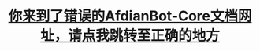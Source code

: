 <div>
<center>  

  
# [你来到了错误的AfdianBot-Core文档网址，请点我跳转至正确的地方](https://sun589.github.io/AfdianBot-Core)
  
</center>
</div>
